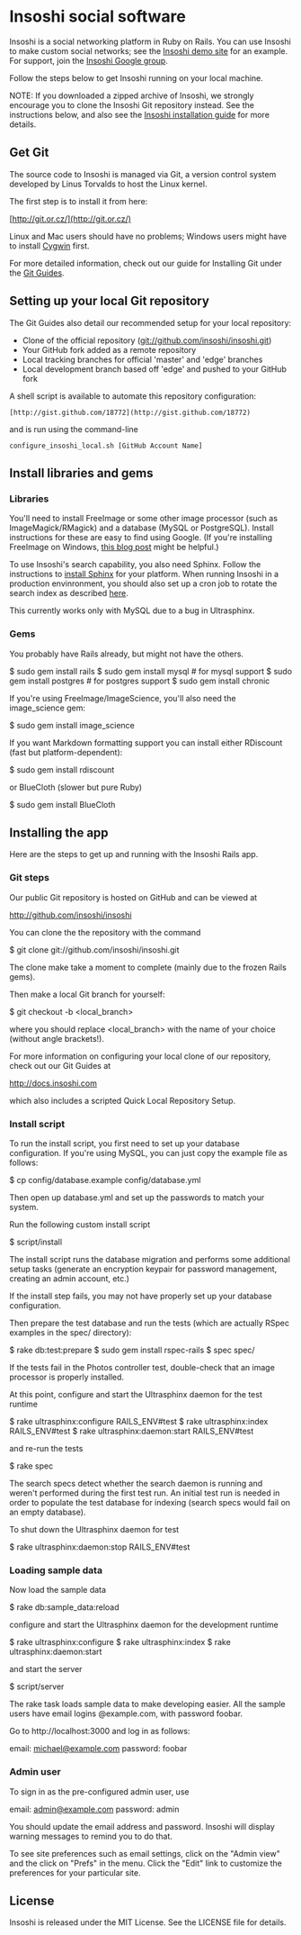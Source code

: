 # Insoshi social software

Insoshi is a social networking platform in Ruby on Rails. You can use Insoshi to make custom social networks; see the [Insoshi demo site](http://dogfood.insoshi.com/) for an example. For support, join the [Insoshi Google group](http://groups.google.com/group/insoshi/).

Follow the steps below to get Insoshi running on your local machine. 

NOTE: If you downloaded a zipped archive of Insoshi, we strongly encourage you to clone the Insoshi Git repository instead.  See the instructions below, and also see the [Insoshi installation guide](http://sites.google.com/a/insoshi.com/insoshi-guides/Installation) for more details.

## Get Git

The source code to Insoshi is managed via Git, a version control system developed by Linus Torvalds to host the Linux kernel.  

The first step is to install it from here:

  [http://git.or.cz/](http://git.or.cz/)

Linux and Mac users should have no problems; Windows users might have to install [Cygwin](http://cygwin.com/) first.

For more detailed information, check out our guide for Installing Git under the [Git Guides](http://docs.insoshi.com).

## Setting up your local Git repository

  The Git Guides also detail our recommended setup for your local repository:

* Clone of the official repository
  ([git://github.com/insoshi/insoshi.git](git://github.com/insoshi/insoshi.git))
* Your GitHub fork added as a remote repository
* Local tracking branches for official 'master' and 'edge' branches
* Local development branch based off 'edge' and pushed to your GitHub fork

A shell script is available to automate this repository configuration:

    [http://gist.github.com/18772](http://gist.github.com/18772)

  and is run using the command-line

    configure_insoshi_local.sh [GitHub Account Name]

## Install libraries and gems

### Libraries

You'll need to install FreeImage or some other image processor (such as ImageMagick/RMagick) and a database (MySQL or PostgreSQL).  Install instructions for these are easy to find using Google.  (If you're installing FreeImage on Windows, [this blog post](http://www.thewebfellas.com/blog/2008/2/18/imagescience-on-windows-without-the-pain/comments/931#comment-931) might be helpful.)

To use Insoshi's search capability, you also need Sphinx.  Follow the instructions to [install Sphinx](http://www.sphinxsearch.com/downloads.html) for your platform.  When running Insoshi in a production envinronment, you should also set up a cron job to rotate the search index as described [here](http://blog.evanweaver.com/files/doc/fauna/ultrasphinx/files/DEPLOYMENT_NOTES.html).

This currently works only with MySQL due to a bug in Ultrasphinx.

### Gems

You probably have Rails already, but might not have the others.

  $ sudo gem install rails
  $ sudo gem install mysql     # for mysql support
  $ sudo gem install postgres  # for postgres support
  $ sudo gem install chronic

If you're using FreeImage/ImageScience, you'll also need the image_science gem:

  $ sudo gem install image_science
  
If you want Markdown formatting support you can install either RDiscount (fast but platform-dependent):

$ sudo gem install rdiscount

or BlueCloth (slower but pure Ruby)

$ sudo gem install BlueCloth


## Installing the app

Here are the steps to get up and running with the Insoshi Rails app.

### Git steps

Our public Git repository is hosted on GitHub and can be viewed at

  http://github.com/insoshi/insoshi

You can clone the the repository with the command

  $ git clone git://github.com/insoshi/insoshi.git

The clone make take a moment to complete (mainly due to the frozen Rails gems).

Then make a local Git branch for yourself:

  $ git checkout -b <local_branch>

where you should replace <local_branch> with the name of your choice (without angle brackets!).  

For more information on configuring your local clone of our repository, check out our Git Guides at

  http://docs.insoshi.com

which also includes a scripted Quick Local Repository Setup.

### Install script

To run the install script, you first need to set up your database configuration.  If you're using MySQL, you can just copy the example file as follows:

  $ cp config/database.example config/database.yml
  
Then open up database.yml and set up the passwords to match your system.

Run the following custom install script

  $ script/install

The install script runs the database migration and performs some additional setup tasks (generate an encryption keypair for password management, creating an admin account, etc.)

If the install step fails, you may not have properly set up your database configuration.

Then prepare the test database and run the tests (which are actually RSpec examples in the spec/ directory):

  $ rake db:test:prepare
  $ sudo gem install rspec-rails
  $ spec spec/

If the tests fail in the Photos controller test, double-check that an image processor is properly installed.

At this point, configure and start the Ultrasphinx daemon for the test runtime

  $ rake ultrasphinx:configure RAILS_ENV#test
  $ rake ultrasphinx:index RAILS_ENV#test
  $ rake ultrasphinx:daemon:start RAILS_ENV#test

and re-run the tests

  $ rake spec

The search specs detect whether the search daemon is running and weren't performed during the first test run.  An initial test run is needed in order to populate the test database for indexing (search specs would fail on an empty database).

To shut down the Ultrasphinx daemon for test

  $ rake ultrasphinx:daemon:stop RAILS_ENV#test

### Loading sample data

Now load the sample data

  $ rake db:sample_data:reload

configure and start the Ultrasphinx daemon for the development runtime

  $ rake ultrasphinx:configure
  $ rake ultrasphinx:index
  $ rake ultrasphinx:daemon:start

and start the server

  $ script/server

The rake task loads sample data to make developing easier.  All the sample users have email logins <name>@example.com, with password foobar.  

Go to http://localhost:3000 and log in as follows:

  email: michael@example.com
  password: foobar

### Admin user

To sign in as the pre-configured admin user, use

  email: admin@example.com
  password: admin

You should update the email address and password.  Insoshi will display warning messages to remind you to do that.

To see site preferences such as email settings, click on the "Admin view" and the click on "Prefs" in the menu.  Click the "Edit" link to customize the preferences for your particular site.

## License

Insoshi is released under the MIT License. See the LICENSE file for details.